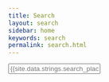 ```yaml
---
title: Search
layout: search
sidebar: home
keywords: search
permalink: search.html
---
```


<!--start search-->
<div id="search-demo-container">
    <input type="text" id="search-input" placeholder="{{site.data.strings.search_placeholder_text}}">
    <ul id="results-container"></ul>
</div>
<script src="{{ "js/jekyll-search.js"}}" type="text/javascript"></script>
<script type="text/javascript">
        SimpleJekyllSearch.init({
            searchInput: document.getElementById('search-input'),
            resultsContainer: document.getElementById('results-container'),
            dataSource: '{{ "search.json" }}',
            searchResultTemplate: '<ul><li><a href="{url}" title="{{page.title | escape }}">{title}</a></li><ul>',
noResultsText: '{{site.data.strings.search_no_results_text}}',
        limit: 10,
        fuzzy: true,
})
</script>
<!--end search-->